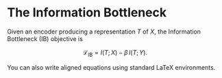 # The Information Bottleneck

Given an encoder producing a representation $T$ of $X$, the Information Bottleneck (IB) objective is

$$ \mathcal{L}_{\text{IB}} = I(T;X) - \beta\, I(T;Y). $$

You can also write aligned equations using standard LaTeX environments.
